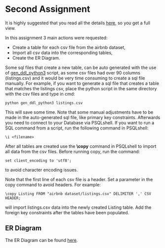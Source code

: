 # Second Assignment
It is highly suggested that you read all the details [here](https://github.com/nevwalkalone/Databases-2019-2020-AUEB/blob/main/2nd%20Assignment/2nd-announcement.pdf), so you get a full view.

In this assignment 3 main actions were requested:
* Create a table for each csv file from the airbnb dataset,
* Import all csv data into the corresponding tables,
* Create the ER Diagram.

Some sql files that create a new table, can be auto generated with the use of [gen_ddl_python3](https://github.com/nevwalkalone/Databases-2019-2020-AUEB/blob/main/gen_ddl_python3.py) script, as some csv files had over 90 columns (listings.csv) and it would be very time consuming to create a sql file manually. For example, if you want to generate a sql file that creates a table that matches the listings csv, place the python script in the same directory with the csv files and type in cmd:
```console
python gen_ddl_python3 listings.csv
```
This will save some time. Note that some manual adjustments have to be made in the auto-generated sql file, like primary key constraints. Afterwards you need to connect to your Database via PSQLshell. If you want to run a SQL command from a script, run the following command in PSQLshell:
```console
\i <filename>
```
After all tables are created use the **\copy** command in PSQLshell to import all data from the csv files. 
Before running copy, run the command:
```console
set client_encoding to 'utf8';
```
to avoid character encoding issues.

Note that the first line of each csv file is a header. Set a parameter in the copy command to avoid headers. For example:
```console
\copy Listing FROM "airbnb dataset/listings.csv" DELIMITER ',' CSV HEADER;
```
will import listings.csv data into the newly created Listing table.
Add the foreign key constraints after the tables have been populated.

## ER Diagram
The ER Diagram can be found [here](https://github.com/nevwalkalone/Databases-2019-2020-AUEB/blob/main/2nd%20Assignment/ER%20Diagram/airbnb_ERD.png).
